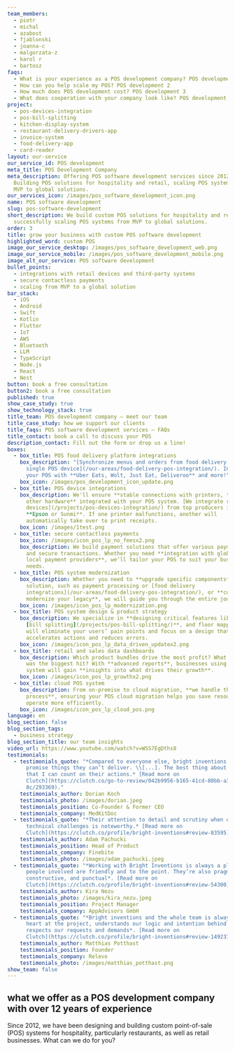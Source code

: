 ```yaml
---
team_members:
  - piotr
  - michal
  - azabost
  - fjablonski
  - joanna-c
  - malgorzata-z
  - karol r
  - bartosz
faqs:
  - What is your experience as a POS development company? POS development 1
  - How can you help scale my POS? POS development 2
  - How much does POS development cost? POS development 3
  - What does cooperation with your company look like? POS development 4
project:
  - pos-devices-integration
  - pos-bill-splitting
  - kitchen-display-system
  - restaurant-delivery-drivers-app
  - invoice-system
  - food-delivery-app
  - card-reader
layout: our-service
our_service_id: POS development
meta_title: POS Development Company
meta_description: Offering POS software development services since 2012.
  Building POS solutions for hospitality and retail, scaling POS systems from
  MVP to global solutions.
our_services_icon: /images/pos_software_development_icon.png
name: POS software development
slug: pos-software-development
short_description: We build custom POS solutions for hospitality and retail,
  successfully scaling POS systems from MVP to global solutions.
order: 3
title: grow your business with custom POS software development
highlighted_word: custom POS
image_our_service_desktop: /images/pos_software_development_web.png
image_our_service_mobile: /images/pos_software_development_mobile.png
image_alt_our_service: POS software development
bullet_points:
  - integrations with retail devices and third-party systems
  - secure contactless payments
  - scaling from MVP to a global solution
bar_stack:
  - iOS
  - Android
  - Swift
  - Kotlin
  - Flutter
  - IoT
  - AWS
  - Bluetooth
  - LLM
  - TypeScript
  - Node.js
  - React
  - Nest
button: book a free consultation
button2: book a free consultation
published: true
show_case_study: true
show_technology_stack: true
title_team: POS development company – meet our team
title_case_study: how we support our clients
title_faqs: POS software development services – FAQs
title_contact: book a call to discuss your POS
description_contact: Fill out the form or drop us a line!
boxes:
  - box_title: POS food delivery platform integrations
    box_description: "[Synchronize menus and orders from food delivery apps onto a
      single POS device](/our-areas/food-delivery-pos-integration/). Integrate
      your POS with **Uber Eats, Wolt, Just Eat, Deliveroo** and more!"
    box_icon: /images/pos_development_icon_update.png
  - box_title: POS device integrations
    box_description: We'll ensure **stable connections with printers, terminals, and
      other hardware** integrated with your POS system. [We integrate retail
      devices](/projects/pos-devices-integration/) from top producers including
      **Epson or Sunmi**. If one printer malfunctions, another will
      automatically take over to print receipts.
    box_icon: /images/1test.png
  - box_title: secure contactless payments
    box_icon: /images/icon_pos_lp_no_feesx2.png
    box_description: We build payment solutions that offer various payment methods
      and secure transactions. Whether you need **integration with global or
      local payment providers**, we’ll tailor your POS to suit your business
      needs.
  - box_title: POS system modernization
    box_description: Whether you need to **upgrade specific components** of your
      solution, such as payment processing or [food delivery
      integrations](/our-areas/food-delivery-pos-integration/), or **completely
      modernize your legacy**, we will guide you through the entire journey.
    box_icon: /images/icon_pos_lp_modernization.png
  - box_title: POS system design & product strategy
    box_description: We specialize in **designing critical features like payments,**
      [bill splitting](/projects/pos-bill-splitting/)**, and floor mapping**. We
      will eliminate your users’ pain points and focus on a design that
      accelerates actions and reduces errors.
    box_icon: /images/icon_pos_lp_data_driven_updatex2.png
  - box_title: retail and sales data dashboards
    box_description: Which product bundles drive the most profit? What seasonal dish
      was the biggest hit? With **advanced reports**, businesses using your POS
      system will gain **insights into what drives their growth**.
    box_icon: /images/icon_pos_lp_growthx2.png
  - box_title: cloud POS system
    box_description: From on-premise to cloud migration, **we handle the entire
      process**, ensuring your POS cloud migration helps you save resources and
      operate more efficiently.
    box_icon: /images/icon_pos_lp_cloud_pos.png
language: en
blog_section: false
blog_section_tags:
  - business strategy
blog_section_title: our team insights
video_url: https://www.youtube.com/watch?v=WSS7EgDths8
testimonials:
  - testimonials_quote: "*Compared to everyone else, bright inventions doesn’t
      promise things they can’t deliver. \\[...]. The best thing about them is
      that I can count on their actions.* [Read more on
      Clutch](https://clutch.co/go-to-review/042b9956-b165-41cd-80bb-a3e75a50c9\
      8c/293369)."
    testimonials_author: Dorian Koch
    testimonials_photo: /images/dorian.jpeg
    testimonials_position: Co-Founder & Former CEO
    testimonials_company: MedKitDoc
  - testimonials_quote: "*Their attention to detail and scrutiny when dealing with
      technical challenges is noteworthy.* [Read more on
      Clutch](https://clutch.co/profile/bright-inventions#review-83595)."
    testimonials_author: Adam Pachucki
    testimonials_position: Head of Product
    testimonials_company: Finebite
    testimonials_photo: /images/adam_pachucki.jpeg
  - testimonials_quote: "*Working with Bright Inventions is always a pleasure. The
      people involved are friendly and to the point. They’re also pragmatic,
      constructive, and punctual*. [Read more on
      Clutch](https://clutch.co/profile/bright-inventions#review-54300)."
    testimonials_author: Kira Nezu
    testimonials_photo: /images/kira_nezu.jpeg
    testimonials_position: Project Manager
    testimonials_company: AppAdvisors GmbH
  - testimonials_quote: "*Bright inventions and the whole team is always with full
      heart at the project, understands our logic and intention behind and
      respects our requests and demands*. [Read more on
      Clutch](https://clutch.co/profile/bright-inventions#review-149237)."
    testimonials_author: Matthias Potthast
    testimonials_position: Founder
    testimonials_company: Relevo
    testimonials_photo: /images/matthias_potthast.png
show_team: false
---
```

## what we offer as a POS development company with over 12 years of experience

Since 2012, we have been designing and building custom point-of-sale (POS) systems for hospitality, particularly restaurants, as well as retail businesses. What can we do for you?

